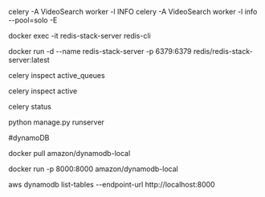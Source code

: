 celery -A VideoSearch worker -l INFO
celery -A VideoSearch worker -l info --pool=solo -E 

docker exec -it redis-stack-server redis-cli

docker run -d --name redis-stack-server -p 6379:6379 redis/redis-stack-server:latest

celery inspect active_queues

celery inspect active

celery status  

python manage.py runserver   

#dynamoDB

docker pull amazon/dynamodb-local

docker run -p 8000:8000 amazon/dynamodb-local

aws dynamodb list-tables --endpoint-url http://localhost:8000